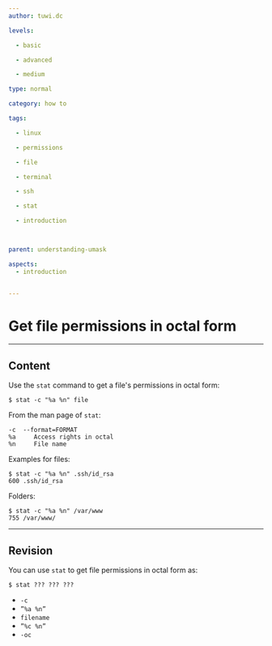```yaml
---
author: tuwi.dc

levels:

  - basic

  - advanced

  - medium

type: normal

category: how to

tags:

  - linux

  - permissions

  - file

  - terminal

  - ssh

  - stat

  - introduction



parent: understanding-umask

aspects:
  - introduction


---
```


# Get file permissions in octal form

---
## Content

Use the `stat` command to get a file's permissions in octal form:
```
$ stat -c "%a %n" file
```

From the man page of `stat`:
```
-c  --format=FORMAT
%a     Access rights in octal
%n     File name
```
Examples for files:
```
$ stat -c "%a %n" .ssh/id_rsa 
600 .ssh/id_rsa
```
Folders:
```
$ stat -c "%a %n" /var/www
755 /var/www/
```

---
## Revision

You can use `stat` to get file permissions in octal form as:
```
$ stat ??? ??? ???
```

* `-c`
* `”%a %n”`
* `filename`
* `”%c %n”`
* `-oc`

 
